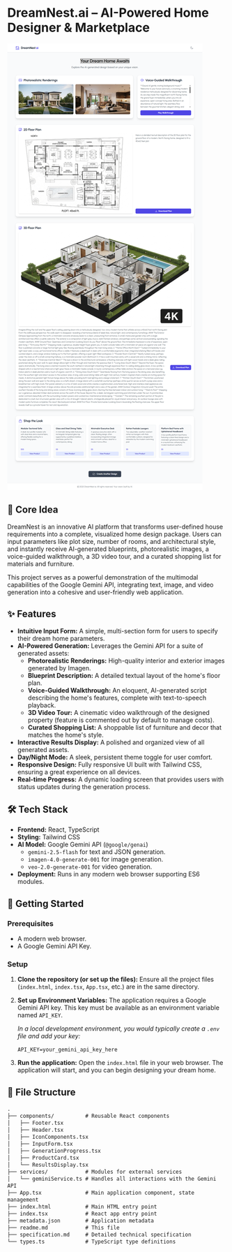 # DreamNest.ai – AI-Powered Home Designer & Marketplace

![DreamNest UI](screenshot.png)

## 🌟 Core Idea

DreamNest is an innovative AI platform that transforms user-defined house requirements into a complete, visualized home design package. Users can input parameters like plot size, number of rooms, and architectural style, and instantly receive AI-generated blueprints, photorealistic images, a voice-guided walkthrough, a 3D video tour, and a curated shopping list for materials and furniture.

This project serves as a powerful demonstration of the multimodal capabilities of the Google Gemini API, integrating text, image, and video generation into a cohesive and user-friendly web application.

## ✨ Features

- **Intuitive Input Form:** A simple, multi-section form for users to specify their dream home parameters.
- **AI-Powered Generation:** Leverages the Gemini API for a suite of generated assets:
  - **Photorealistic Renderings:** High-quality interior and exterior images generated by Imagen.
  - **Blueprint Description:** A detailed textual layout of the home's floor plan.
  - **Voice-Guided Walkthrough:** An eloquent, AI-generated script describing the home's features, complete with text-to-speech playback.
  - **3D Video Tour:** A cinematic video walkthrough of the designed property (feature is commented out by default to manage costs).
  - **Curated Shopping List:** A shoppable list of furniture and decor that matches the home's style.
- **Interactive Results Display:** A polished and organized view of all generated assets.
- **Day/Night Mode:** A sleek, persistent theme toggle for user comfort.
- **Responsive Design:** Fully responsive UI built with Tailwind CSS, ensuring a great experience on all devices.
- **Real-time Progress:** A dynamic loading screen that provides users with status updates during the generation process.

## 🛠️ Tech Stack

- **Frontend:** React, TypeScript
- **Styling:** Tailwind CSS
- **AI Model:** Google Gemini API (`@google/genai`)
  - `gemini-2.5-flash` for text and JSON generation.
  - `imagen-4.0-generate-001` for image generation.
  - `veo-2.0-generate-001` for video generation.
- **Deployment:** Runs in any modern web browser supporting ES6 modules.

## 🚀 Getting Started

### Prerequisites

- A modern web browser.
- A Google Gemini API Key.

### Setup

1.  **Clone the repository (or set up the files):**
    Ensure all the project files (`index.html`, `index.tsx`, `App.tsx`, etc.) are in the same directory.

2.  **Set up Environment Variables:**
    The application requires a Google Gemini API key. This key must be available as an environment variable named `API_KEY`.

    *In a local development environment, you would typically create a `.env` file and add your key:*
    ```
    API_KEY=your_gemini_api_key_here
    ```

3.  **Run the application:**
    Open the `index.html` file in your web browser. The application will start, and you can begin designing your dream home.

## 📂 File Structure

```
.
├── components/          # Reusable React components
│   ├── Footer.tsx
│   ├── Header.tsx
│   ├── IconComponents.tsx
│   ├── InputForm.tsx
│   ├── GenerationProgress.tsx
│   ├── ProductCard.tsx
│   └── ResultsDisplay.tsx
├── services/            # Modules for external services
│   └── geminiService.ts # Handles all interactions with the Gemini API
├── App.tsx              # Main application component, state management
├── index.html           # Main HTML entry point
├── index.tsx            # React app entry point
├── metadata.json        # Application metadata
├── readme.md            # This file
├── specification.md     # Detailed technical specification
└── types.ts             # TypeScript type definitions
```
